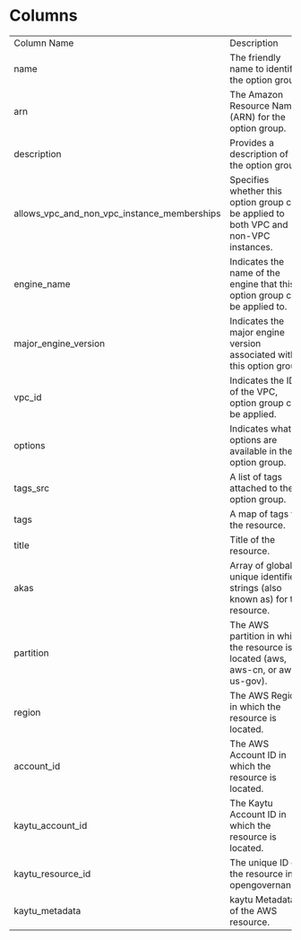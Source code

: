 # Columns  

<table>
	<tr><td>Column Name</td><td>Description</td></tr>
	<tr><td>name</td><td>The friendly name to identify the option group.</td></tr>
	<tr><td>arn</td><td>The Amazon Resource Name (ARN) for the option group.</td></tr>
	<tr><td>description</td><td>Provides a description of the option group.</td></tr>
	<tr><td>allows_vpc_and_non_vpc_instance_memberships</td><td>Specifies whether this option group can be applied to both VPC and non-VPC instances.</td></tr>
	<tr><td>engine_name</td><td>Indicates the name of the engine that this option group can be applied to.</td></tr>
	<tr><td>major_engine_version</td><td>Indicates the major engine version associated with this option group.</td></tr>
	<tr><td>vpc_id</td><td>Indicates the ID of the VPC, option group can be applied.</td></tr>
	<tr><td>options</td><td>Indicates what options are available in the option group.</td></tr>
	<tr><td>tags_src</td><td>A list of tags attached to the option group.</td></tr>
	<tr><td>tags</td><td>A map of tags for the resource.</td></tr>
	<tr><td>title</td><td>Title of the resource.</td></tr>
	<tr><td>akas</td><td>Array of globally unique identifier strings (also known as) for the resource.</td></tr>
	<tr><td>partition</td><td>The AWS partition in which the resource is located (aws, aws-cn, or aws-us-gov).</td></tr>
	<tr><td>region</td><td>The AWS Region in which the resource is located.</td></tr>
	<tr><td>account_id</td><td>The AWS Account ID in which the resource is located.</td></tr>
	<tr><td>kaytu_account_id</td><td>The Kaytu Account ID in which the resource is located.</td></tr>
	<tr><td>kaytu_resource_id</td><td>The unique ID of the resource in opengovernance.</td></tr>
	<tr><td>kaytu_metadata</td><td>kaytu Metadata of the AWS resource.</td></tr>
</table>